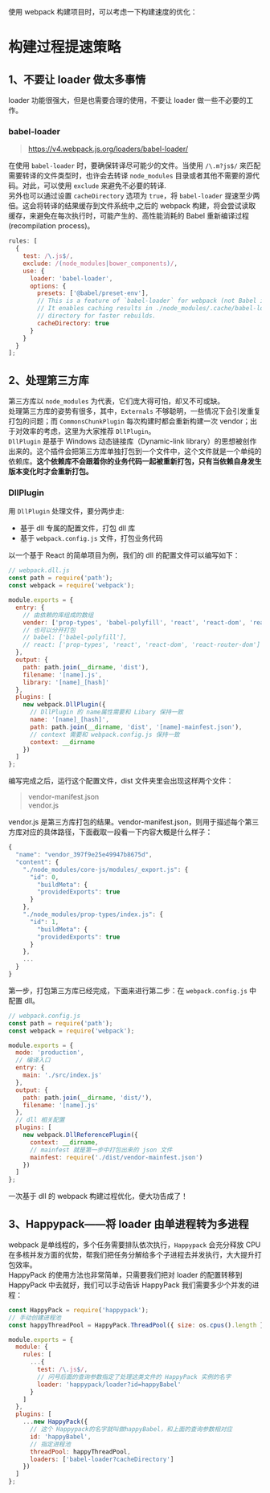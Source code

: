 使用 webpack 构建项目时，可以考虑一下构建速度的优化：

# 构建过程提速策略

## 1、不要让 loader 做太多事情

loader 功能很强大，但是也需要合理的使用，不要让 loader 做一些不必要的工作。

### babel-loader

> https://v4.webpack.js.org/loaders/babel-loader/

在使用 `babel-loader` 时，要确保转译尽可能少的文件。当使用 `/\.m?js$/` 来匹配需要转译的文件类型时，也许会去转译 `node_modules` 目录或者其他不需要的源代码。对此，可以使用 `exclude` 来避免不必要的转译.  
另外也可以通过设置 `cacheDirectory` 选项为 `true`，将 `babel-loader` 提速至少两倍。这会将转译的结果缓存到文件系统中,之后的 webpack 构建，将会尝试读取缓存，来避免在每次执行时，可能产生的、高性能消耗的 Babel 重新编译过程(recompilation process)。

```js
rules: [
  {
    test: /\.js$/,
    exclude: /(node_modules|bower_components)/,
    use: {
      loader: 'babel-loader',
      options: {
        presets: ['@babel/preset-env'],
        // This is a feature of `babel-loader` for webpack (not Babel itself).
        // It enables caching results in ./node_modules/.cache/babel-loader/
        // directory for faster rebuilds.
        cacheDirectory: true
      }
    }
  }
];
```

## 2、处理第三方库

第三方库以 `node_modules` 为代表，它们庞大得可怕，却又不可或缺。  
处理第三方库的姿势有很多，其中，`Externals` 不够聪明，一些情况下会引发重复打包的问题；而 `CommonsChunkPlugin` 每次构建时都会重新构建一次 vendor；出于对效率的考虑，这里为大家推荐 `DllPlugin`。  
`DllPlugin` 是基于 Windows 动态链接库（Dynamic-link library）的思想被创作出来的。这个插件会把第三方库单独打包到一个文件中，这个文件就是一个单纯的依赖库。**这个依赖库不会跟着你的业务代码一起被重新打包，只有当依赖自身发生版本变化时才会重新打包。**

### DllPlugin

用 `DllPlugin` 处理文件，要分两步走:

- 基于 dll 专属的配置文件，打包 dll 库
- 基于 `webpack.config.js` 文件，打包业务代码

以一个基于 React 的简单项目为例，我们的 dll 的配置文件可以编写如下：

```js
// webpack.dll.js
const path = require('path');
const webpack = require('webpack');

module.exports = {
  entry: {
    // 由依赖的库组成的数组
    vender: ['prop-types', 'babel-polyfill', 'react', 'react-dom', 'react-router-dom']
    // 也可以分开打包
    // babel: ['babel-polyfill'],
    // react: ['prop-types', 'react', 'react-dom', 'react-router-dom']
  },
  output: {
    path: path.join(__dirname, 'dist'),
    filename: '[name].js',
    library: '[name]_[hash]'
  },
  plugins: [
    new webpack.DllPlugin({
      // DllPlugin 的 name属性需要和 Libary 保持一致
      name: '[name]_[hash]',
      path: path.join(__dirname, 'dist', '[name]-mainfest.json'),
      // context 需要和 webpack.config.js 保持一致
      context: __dirname
    })
  ]
};
```

编写完成之后，运行这个配置文件，dist 文件夹里会出现这样两个文件：

> vendor-manifest.json  
> vendor.js

vendor.js 是第三方库打包的结果。vendor-manifest.json，则用于描述每个第三方库对应的具体路径，下面截取一段看一下内容大概是什么样子：

```js
{
  "name": "vendor_397f9e25e49947b8675d",
  "content": {
    "./node_modules/core-js/modules/_export.js": {
      "id": 0,
        "buildMeta": {
        "providedExports": true
      }
    },
    "./node_modules/prop-types/index.js": {
      "id": 1,
        "buildMeta": {
        "providedExports": true
      }
    },
    ...
  }
}
```

第一步，打包第三方库已经完成，下面来进行第二步：在 `webpack.config.js` 中配置 dll。

```js
// webpack.config.js
const path = require('path');
const webpack = require('webpack');

module.exports = {
  mode: 'production',
  // 编译入口
  entry: {
    main: './src/index.js'
  },
  output: {
    path: path.join(__dirname, 'dist/'),
    filename: '[name].js'
  },
  // dll 相关配置
  plugins: [
    new webpack.DllReferencePlugin({
      context: __dirname,
      // mainfest 就是第一步中打包出来的 json 文件
      mainfest: require('./dist/vendor-mainfest.json')
    })
  ]
};
```

一次基于 dll 的 webpack 构建过程优化，便大功告成了！

## 3、Happypack——将 loader 由单进程转为多进程

webpack 是单线程的，多个任务需要排队依次执行，`Happypack` 会充分释放 CPU 在多核并发方面的优势，帮我们把任务分解给多个子进程去并发执行，大大提升打包效率。  
HappyPack 的使用方法也非常简单，只需要我们把对 loader 的配置转移到 HappyPack 中去就好，我们可以手动告诉 HappyPack 我们需要多少个并发的进程：

```js
const HappyPack = require('happypack');
// 手动创建进程池
const happyThreadPool = HappyPack.ThreadPool({ size: os.cpus().length });

module.exports = {
  module: {
    rules: [
      ...{
        test: /\.js$/,
        // 问号后面的查询参数指定了处理这类文件的 HappyPack 实例的名字
        loader: 'happypack/loader?id=happyBabel'
      }
    ]
  },
  plugins: [
    ...new HappyPack({
      // 这个 Happypack的名字就叫做happyBabel，和上面的查询参数相对应
      id: 'happyBabel',
      // 指定进程池
      threadPool: happyThreadPool,
      loaders: ['babel-loader?cacheDirectory']
    })
  ]
};
```

